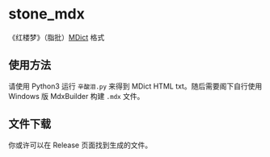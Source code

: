 # stone_mdx
《红楼梦》（脂批）[MDict](https://www.mdict.cn/) 格式

## 使用方法
请使用 Python3 运行 `辛酸泪.py` 来得到 MDict HTML txt。随后需要阁下自行使用 Windows 版 MdxBuilder 构建 `.mdx` 文件。

## 文件下载
你或许可以在 Release 页面找到生成的文件。
